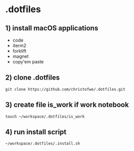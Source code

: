# .dotfiles


## 1) install macOS applications
- code
- iterm2
- forklift
- magnet
- copy'em paste

## 2) clone .dotfiles
`git clone https://github.com/christofwe/.dotfiles.git`

## 3) create file is_work if work notebook
`touch ~/workspace/.dotfiles/is_work`

## 4) run install script
`~/workspace/.dotfiles/.install.sh`
